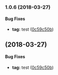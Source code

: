 <a name="1.0.6"></a>
### 1.0.6 (2018-03-27)


#### Bug Fixes

* **tag:**  test ([0c59c50b](https://github.com/clog-tool/clog-cli/commit/0c59c50b209849cf011c917f316b214039d451a0))



<a name=""></a>
##  (2018-03-27)


#### Bug Fixes

* **tag:**  test ([0c59c50b](https://github.com/clog-tool/clog-cli/commit/0c59c50b209849cf011c917f316b214039d451a0))



